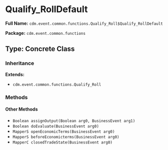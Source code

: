 # Qualify_RollDefault

**Full Name:** `cdm.event.common.functions.Qualify_Roll$Qualify_RollDefault`

**Package:** `cdm.event.common.functions`

## Type: Concrete Class

### Inheritance

**Extends:**
- `cdm.event.common.functions.Qualify_Roll`

### Methods

#### Other Methods

- `Boolean assignOutput(Boolean arg0, BusinessEvent arg1)`
- `Boolean doEvaluate(BusinessEvent arg0)`
- `MapperS openEconomicTerms(BusinessEvent arg0)`
- `MapperS beforeEconomicterms(BusinessEvent arg0)`
- `MapperC closedTradeState(BusinessEvent arg0)`

